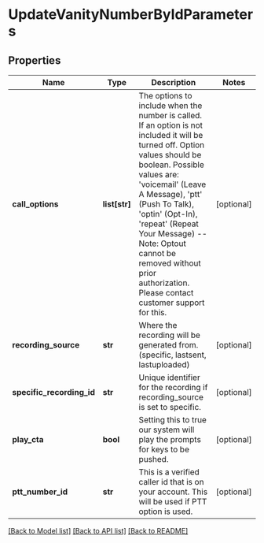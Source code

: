 # UpdateVanityNumberByIdParameters

## Properties
Name | Type | Description | Notes
------------ | ------------- | ------------- | -------------
**call_options** | **list[str]** | The options to include when the number is called.  If an option is not included it will be turned off.  Option values should be boolean.  Possible values are: &#39;voicemail&#39; (Leave A Message), &#39;ptt&#39; (Push To Talk), &#39;optin&#39; (Opt-In), &#39;repeat&#39; (Repeat Your Message) -- Note: Optout cannot be removed without prior authorization.  Please contact customer support for this. | [optional] 
**recording_source** | **str** | Where the recording will be generated from.  (specific, lastsent, lastuploaded) | [optional] 
**specific_recording_id** | **str** | Unique identifier for the recording if recording_source is set to specific. | [optional] 
**play_cta** | **bool** | Setting this to true our system will play the prompts for keys to be pushed. | [optional] 
**ptt_number_id** | **str** | This is a verified caller id that is on your account.  This will be used if PTT option is used. | [optional] 

[[Back to Model list]](../README.md#documentation-for-models) [[Back to API list]](../README.md#documentation-for-api-endpoints) [[Back to README]](../README.md)


